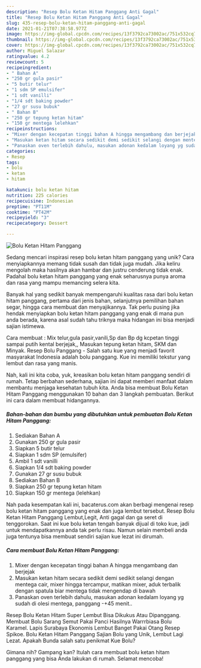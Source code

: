 ```yaml
---
description: "Resep Bolu Ketan Hitam Panggang Anti Gagal"
title: "Resep Bolu Ketan Hitam Panggang Anti Gagal"
slug: 435-resep-bolu-ketan-hitam-panggang-anti-gagal
date: 2021-01-21T07:38:58.977Z
image: https://img-global.cpcdn.com/recipes/13f3792ca73002ac/751x532cq70/bolu-ketan-hitam-panggang-foto-resep-utama.jpg
thumbnail: https://img-global.cpcdn.com/recipes/13f3792ca73002ac/751x532cq70/bolu-ketan-hitam-panggang-foto-resep-utama.jpg
cover: https://img-global.cpcdn.com/recipes/13f3792ca73002ac/751x532cq70/bolu-ketan-hitam-panggang-foto-resep-utama.jpg
author: Miguel Salazar
ratingvalue: 4.2
reviewcount: 5
recipeingredient:
- " Bahan A"
- "250 gr gula pasir"
- "5 butir telur"
- "1 sdm SP emulsifer"
- "1 sdt vanilli"
- "1/4 sdt baking powder"
- "27 gr susu bubuk"
- " Bahan B"
- "250 gr tepung ketan hitam"
- "150 gr mentega lelehkan"
recipeinstructions:
- "Mixer dengan kecepatan tinggi bahan A hingga mengambang dan berjejak"
- "Masukan ketan hitam secara sedikit demi sedikit selangi dengan mentega cair, mixer hingga tercampur, matikan mixer, aduk terbalik dengan spatula biar mentega tidak mengendap di bawah"
- "Panaskan oven terlebih dahulu, masukan adonan kedalam loyang yg sudah di olesi mentega, panggang -+45 menit.."
categories:
- Resep
tags:
- bolu
- ketan
- hitam

katakunci: bolu ketan hitam 
nutrition: 225 calories
recipecuisine: Indonesian
preptime: "PT11M"
cooktime: "PT42M"
recipeyield: "3"
recipecategory: Dessert

---
```



![Bolu Ketan Hitam Panggang](https://img-global.cpcdn.com/recipes/13f3792ca73002ac/751x532cq70/bolu-ketan-hitam-panggang-foto-resep-utama.jpg)

Sedang mencari inspirasi resep bolu ketan hitam panggang yang unik? Cara menyiapkannya memang tidak susah dan tidak juga mudah. Jika keliru mengolah maka hasilnya akan hambar dan justru cenderung tidak enak. Padahal bolu ketan hitam panggang yang enak seharusnya punya aroma dan rasa yang mampu memancing selera kita.

Banyak hal yang sedikit banyak mempengaruhi kualitas rasa dari bolu ketan hitam panggang, pertama dari jenis bahan, selanjutnya pemilihan bahan segar, hingga cara membuat dan menyajikannya. Tak perlu pusing jika hendak menyiapkan bolu ketan hitam panggang yang enak di mana pun anda berada, karena asal sudah tahu triknya maka hidangan ini bisa menjadi sajian istimewa.

Cara membuat : Mix telur,gula pasir,vanili,Sp dan Bp dg kcpetan tinggi sampai putih kental berjejak,, Masukan tepung ketan hitam, SKM dan Minyak. Resep Bolu Panggang - Salah satu kue yang menjadi favorit masyarakat Indonesia adalah bolu panggang. Kue ini memiliki tekstur yang lembut dan rasa yang manis.


Nah, kali ini kita coba, yuk, kreasikan bolu ketan hitam panggang sendiri di rumah. Tetap berbahan sederhana, sajian ini dapat memberi manfaat dalam membantu menjaga kesehatan tubuh kita. Anda bisa membuat Bolu Ketan Hitam Panggang menggunakan 10 bahan dan 3 langkah pembuatan. Berikut ini cara dalam membuat hidangannya.

<!--inarticleads1-->

##### Bahan-bahan dan bumbu yang dibutuhkan untuk pembuatan Bolu Ketan Hitam Panggang:

1. Sediakan  Bahan A
1. Gunakan 250 gr gula pasir
1. Siapkan 5 butir telur
1. Siapkan 1 sdm SP (emulsifer)
1. Ambil 1 sdt vanilli
1. Siapkan 1/4 sdt baking powder
1. Gunakan 27 gr susu bubuk
1. Sediakan  Bahan B
1. Siapkan 250 gr tepung ketan hitam
1. Siapkan 150 gr mentega (lelehkan)


Nah pada kesempatan kali ini, bacaterus.com akan berbagi mengenai resep bolu ketan hitam panggang yang enak dan juga lembut tersebut. Resep Bolu Ketan Hitam Panggang Lembut,Legit, Anti gagal dan ga seret di tenggorokan. Saat ini kue bolu ketan tengah banyak dijual di toko kue, jadi untuk mendapatkannya anda tak perlu risau. Namun selain membeli anda juga tentunya bisa membuat sendiri sajian kue lezat ini dirumah. 

<!--inarticleads2-->

##### Cara membuat Bolu Ketan Hitam Panggang:

1. Mixer dengan kecepatan tinggi bahan A hingga mengambang dan berjejak
1. Masukan ketan hitam secara sedikit demi sedikit selangi dengan mentega cair, mixer hingga tercampur, matikan mixer, aduk terbalik dengan spatula biar mentega tidak mengendap di bawah
1. Panaskan oven terlebih dahulu, masukan adonan kedalam loyang yg sudah di olesi mentega, panggang -+45 menit..


Resep Bolu Ketan Hitam Super Lembut Bisa Dikukus Atau Dipanggang. Membuat Bolu Sarang Semut Pakai Panci Hasilnya Warrrbiasa Bolu Karamel. Lapis Surabaya Ekonomis Lembut Banget Pakai Otang Resep Spikoe. Bolu Ketan Hitam Panggang Sajian Bolu yang Unik, Lembut Lagi Lezat. Apakah Bunda salah satu penikmat Kue Bolu? 

Gimana nih? Gampang kan? Itulah cara membuat bolu ketan hitam panggang yang bisa Anda lakukan di rumah. Selamat mencoba!
